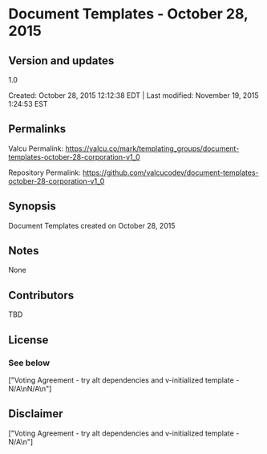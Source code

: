 

# Document Templates - October 28, 2015

## Version and updates

1.0

Created: October 28, 2015 12:12:38 EDT | Last modified: November 19, 2015  1:24:53 EST

## Permalinks

Valcu Permalink: https://valcu.co/mark/templating_groups/document-templates-october-28-corporation-v1_0

Repository Permalink: https://github.com/valcucodev/document-templates-october-28-corporation-v1_0

## Synopsis

Document Templates created on October 28, 2015

## Notes

None

## Contributors

TBD

## License

### See below

["Voting Agreement - try alt dependencies and v-initialized template - N/A\\nN/A\\n"]

## Disclaimer

["Voting Agreement - try alt dependencies and v-initialized template - N/A\\n"]